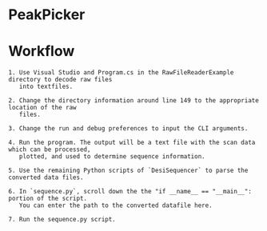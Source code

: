 # PeakPicker

# Workflow

    1. Use Visual Studio and Program.cs in the RawFileReaderExample directory to decode raw files 
       into textfiles.

    2. Change the directory information around line 149 to the appropriate location of the raw 
       files.

    3. Change the run and debug preferences to input the CLI arguments.

    4. Run the program. The output will be a text file with the scan data which can be processed,
       plotted, and used to determine sequence information.
    
    5. Use the remaining Python scripts of `DesiSequencer` to parse the converted data files.

    6. In `sequence.py`, scroll down the the "if __name__ == "__main__": portion of the script. 
       You can enter the path to the converted datafile here.

    7. Run the sequence.py script.






